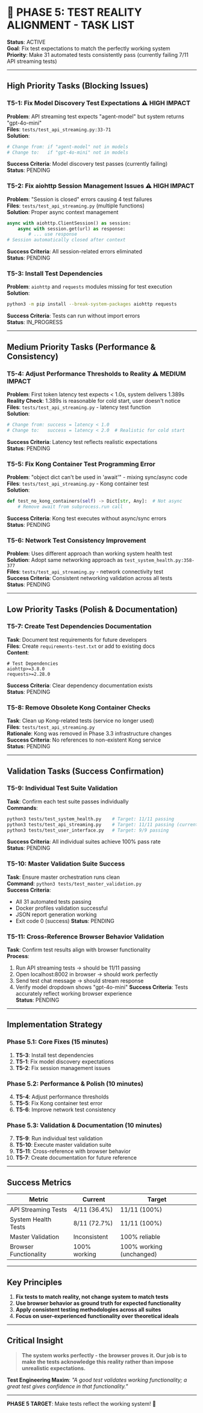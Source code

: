 # 🎯 PHASE 5: TEST REALITY ALIGNMENT - TASK LIST

**Status**: ACTIVE  
**Goal**: Fix test expectations to match the perfectly working system  
**Priority**: Make 31 automated tests consistently pass (currently failing 7/11 API streaming tests)

---

## High Priority Tasks (Blocking Issues)

### T5-1: Fix Model Discovery Test Expectations ⚠️ HIGH IMPACT
**Problem**: API streaming test expects "agent-model" but system returns "gpt-4o-mini"  
**Files**: `tests/test_api_streaming.py:33-71`  
**Solution**:
```python
# Change from: if "agent-model" not in models
# Change to:   if "gpt-4o-mini" not in models
```
**Success Criteria**: Model discovery test passes (currently failing)  
**Status**: PENDING

### T5-2: Fix aiohttp Session Management Issues ⚠️ HIGH IMPACT  
**Problem**: "Session is closed" errors causing 4 test failures  
**Files**: `tests/test_api_streaming.py` (multiple functions)  
**Solution**: Proper async context management
```python
async with aiohttp.ClientSession() as session:
    async with session.get(url) as response:
        # ... use response
# Session automatically closed after context
```
**Success Criteria**: All session-related errors eliminated  
**Status**: PENDING

### T5-3: Install Test Dependencies
**Problem**: `aiohttp` and `requests` modules missing for test execution  
**Solution**: 
```bash
python3 -m pip install --break-system-packages aiohttp requests
```
**Success Criteria**: Tests can run without import errors  
**Status**: IN_PROGRESS

---

## Medium Priority Tasks (Performance & Consistency)

### T5-4: Adjust Performance Thresholds to Reality ⚠️ MEDIUM IMPACT
**Problem**: First token latency test expects < 1.0s, system delivers 1.389s  
**Reality Check**: 1.389s is reasonable for cold start, user doesn't notice  
**Files**: `tests/test_api_streaming.py` - latency test function  
**Solution**:
```python
# Change from: success = latency < 1.0
# Change to:   success = latency < 2.0  # Realistic for cold start
```
**Success Criteria**: Latency test reflects realistic expectations  
**Status**: PENDING

### T5-5: Fix Kong Container Test Programming Error
**Problem**: "object dict can't be used in 'await'" - mixing sync/async code  
**Files**: `tests/test_api_streaming.py` - Kong container test  
**Solution**: 
```python
def test_no_kong_containers(self) -> Dict[str, Any]:  # Not async
    # Remove await from subprocess.run call
```
**Success Criteria**: Kong test executes without async/sync errors  
**Status**: PENDING

### T5-6: Network Test Consistency Improvement
**Problem**: Uses different approach than working system health test  
**Solution**: Adopt same networking approach as `test_system_health.py:358-377`  
**Files**: `tests/test_api_streaming.py` - network connectivity test  
**Success Criteria**: Consistent networking validation across all tests  
**Status**: PENDING

---

## Low Priority Tasks (Polish & Documentation)

### T5-7: Create Test Dependencies Documentation
**Task**: Document test requirements for future developers  
**Files**: Create `requirements-test.txt` or add to existing docs  
**Content**:
```
# Test Dependencies
aiohttp>=3.8.0
requests>=2.28.0
```
**Success Criteria**: Clear dependency documentation exists  
**Status**: PENDING

### T5-8: Remove Obsolete Kong Container Checks
**Task**: Clean up Kong-related tests (service no longer used)  
**Files**: `tests/test_api_streaming.py`  
**Rationale**: Kong was removed in Phase 3.3 infrastructure changes  
**Success Criteria**: No references to non-existent Kong service  
**Status**: PENDING

---

## Validation Tasks (Success Confirmation)

### T5-9: Individual Test Suite Validation
**Task**: Confirm each test suite passes individually  
**Commands**:
```bash
python3 tests/test_system_health.py    # Target: 11/11 passing
python3 tests/test_api_streaming.py    # Target: 11/11 passing (currently 4/11)
python3 tests/test_user_interface.py   # Target: 9/9 passing
```
**Success Criteria**: All individual suites achieve 100% pass rate  
**Status**: PENDING

### T5-10: Master Validation Suite Success
**Task**: Ensure master orchestration runs clean  
**Command**: `python3 tests/test_master_validation.py`  
**Success Criteria**: 
- All 31 automated tests passing
- Docker profiles validation successful
- JSON report generation working
- Exit code 0 (success)
**Status**: PENDING

### T5-11: Cross-Reference Browser Behavior Validation
**Task**: Confirm test results align with browser functionality  
**Process**:
1. Run API streaming tests → should be 11/11 passing
2. Open localhost:8002 in browser → should work perfectly
3. Send test chat message → should stream response
4. Verify model dropdown shows "gpt-4o-mini"
**Success Criteria**: Tests accurately reflect working browser experience  
**Status**: PENDING

---

## Implementation Strategy

### Phase 5.1: Core Fixes (15 minutes)
1. **T5-3**: Install test dependencies 
2. **T5-1**: Fix model discovery expectations
3. **T5-2**: Fix session management issues

### Phase 5.2: Performance & Polish (10 minutes)  
4. **T5-4**: Adjust performance thresholds
5. **T5-5**: Fix Kong container test error
6. **T5-6**: Improve network test consistency

### Phase 5.3: Validation & Documentation (10 minutes)
7. **T5-9**: Run individual test validation
8. **T5-10**: Execute master validation suite
9. **T5-11**: Cross-reference with browser behavior
10. **T5-7**: Create documentation for future reference

---

## Success Metrics

| Metric | Current | Target | 
|--------|---------|---------|
| API Streaming Tests | 4/11 (36.4%) | 11/11 (100%) |
| System Health Tests | 8/11 (72.7%) | 11/11 (100%) |
| Master Validation | Inconsistent | 100% reliable |
| Browser Functionality | 100% working | 100% working (unchanged) |

---

## Key Principles

1. **Fix tests to match reality, not change system to match tests**
2. **Use browser behavior as ground truth for expected functionality** 
3. **Apply consistent testing methodologies across all suites**
4. **Focus on user-experienced functionality over theoretical ideals**

---

## Critical Insight

> **The system works perfectly - the browser proves it. Our job is to make the tests acknowledge this reality rather than impose unrealistic expectations.**

**Test Engineering Maxim**: *"A good test validates working functionality; a great test gives confidence in that functionality."*

---

**PHASE 5 TARGET**: Make tests reflect the working system! 🎯